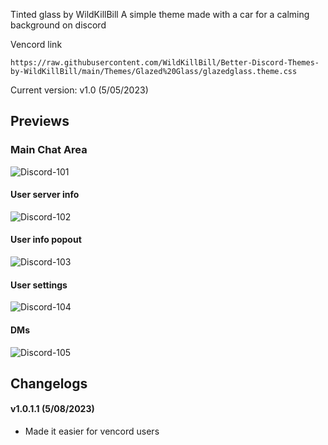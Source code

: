 Tinted glass by WildKillBill
A simple theme made with a car for a calming background on discord
<hv>

Vencord link
```
https://raw.githubusercontent.com/WildKillBill/Better-Discord-Themes-by-WildKillBill/main/Themes/Glazed%20Glass/glazedglass.theme.css
```

Current version: v1.0 (5/05/2023)
  
## Previews

### Main Chat Area

![Discord-101](https://user-images.githubusercontent.com/128874958/236556006-f1dbbb15-a40d-4c68-9b53-0008c553b3f7.png)

#### User server info

![Discord-102](https://user-images.githubusercontent.com/128874958/236556043-c4a97c10-7d4f-4891-8a61-fd0b3bff7ae7.png)
  
#### User info popout
  
![Discord-103](https://user-images.githubusercontent.com/128874958/236556071-f3be3ef1-1c68-457c-a2fa-ee9da369f06d.png)
  
#### User settings
  
![Discord-104](https://user-images.githubusercontent.com/128874958/236556096-b6bbcd72-160f-4a3e-aa10-06811ccc5283.png)
  
#### DMs
  
![Discord-105](https://user-images.githubusercontent.com/128874958/236556114-e014fda7-bacf-4e7e-ae31-874d95176d86.png)

<hv>

## Changelogs
  
#### v1.0.1.1  (5/08/2023)
* Made it easier for vencord users
